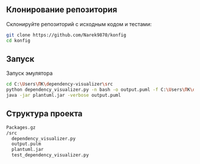 ## Клонирование репозитория
Склонируйте репозиторий с исходным кодом и тестами:
```bash
git clone https://github.com/Narek9870/konfig
cd konfig
```

## Запуск
Запуск эмулятора
```bash
cd C:\Users\ПК\dependency-visualizer\src
python dependency_visualizer.py -n bash -o output.puml -f C:\Users\ПК\dependency-visualizer\Packages.gz
java -jar plantuml.jar -verbose output.puml
```

## Структура проекта
```bash
Packages.gz
/src
  dependency_visualizer.py
  output.pulm
  plantuml.jar
  test_dependency_visualizer.py
```
